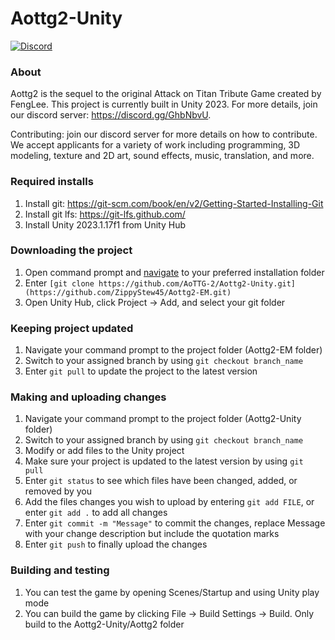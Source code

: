 # Aottg2-Unity
[![Discord](https://img.shields.io/discord/681641241125060652.svg)](https://discord.gg/GhbNbvU)  

### About
Aottg2 is the sequel to the original Attack on Titan Tribute Game created by FengLee. This project is currently built in Unity 2023. For more details, join our discord server: https://discord.gg/GhbNbvU.

Contributing: join our discord server for more details on how to contribute. We accept applicants for a variety of work including programming, 3D modeling, texture and 2D art, sound effects, music, translation, and more.

### Required installs
1. Install git: https://git-scm.com/book/en/v2/Getting-Started-Installing-Git
2. Install git lfs: https://git-lfs.github.com/
3. Install Unity 2023.1.17f1 from Unity Hub

### Downloading the project
1. Open command prompt and [navigate](https://www.howtogeek.com/659411/how-to-change-directories-in-command-prompt-on-windows-10/) to your preferred installation folder
2. Enter `[git clone https://github.com/AoTTG-2/Aottg2-Unity.git](https://github.com/ZippyStew45/Aottg2-EM.git)`
3. Open Unity Hub, click Project -> Add, and select your git folder

### Keeping project updated
1. Navigate your command prompt to the project folder (Aottg2-EM folder)
2. Switch to your assigned branch by using `git checkout branch_name`
3. Enter `git pull` to update the project to the latest version

### Making and uploading changes
1. Navigate your command prompt to the project folder (Aottg2-Unity folder)
2. Switch to your assigned branch by using `git checkout branch_name`
3. Modify or add files to the Unity project
4. Make sure your project is updated to the latest version by using `git pull`
5. Enter `git status` to see which files have been changed, added, or removed by you
6. Add the files changes you wish to upload by entering `git add FILE`, or enter `git add .` to add all changes
7. Enter `git commit -m "Message"` to commit the changes, replace Message with your change description but include the quotation marks
8. Enter `git push` to finally upload the changes

### Building and testing
1. You can test the game by opening Scenes/Startup and using Unity play mode
2. You can build the game by clicking File -> Build Settings -> Build. Only build to the Aottg2-Unity/Aottg2 folder
